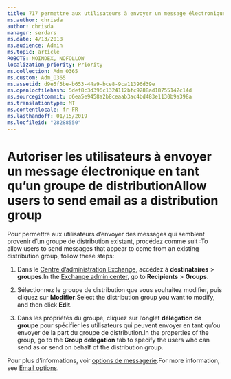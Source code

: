 ```yaml
---
title: 717 permettre aux utilisateurs à envoyer un message électronique comme une liste de distribution
ms.author: chrisda
author: chrisda
manager: serdars
ms.date: 4/13/2018
ms.audience: Admin
ms.topic: article
ROBOTS: NOINDEX, NOFOLLOW
localization_priority: Priority
ms.collection: Adm_O365
ms.custom: Adm_O365
ms.assetid: d9e5f5be-b653-44a9-bce8-9ca11396d39e
ms.openlocfilehash: 5def8c3d396c1324112bfc9288ad18755142c14d
ms.sourcegitcommit: d6ea5e9458a2b8ceaab3ac4bd483e1130b9a398a
ms.translationtype: MT
ms.contentlocale: fr-FR
ms.lasthandoff: 01/15/2019
ms.locfileid: "28288550"
---
```

# <a name="allow-users-to-send-email-as-a-distribution-group"></a><span data-ttu-id="feaf3-102">Autoriser les utilisateurs à envoyer un message électronique en tant qu’un groupe de distribution</span><span class="sxs-lookup"><span data-stu-id="feaf3-102">Allow users to send email as a distribution group</span></span>

<span data-ttu-id="feaf3-103">Pour permettre aux utilisateurs d’envoyer des messages qui semblent provenir d’un groupe de distribution existant, procédez comme suit :</span><span class="sxs-lookup"><span data-stu-id="feaf3-103">To allow users to send messages that appear to come from an existing distribution group, follow these steps:</span></span>
  
1. <span data-ttu-id="feaf3-104">Dans le [Centre d’administration Exchange](https://outlook.office365.com/ecp/), accédez à **destinataires** \> **groupes**.</span><span class="sxs-lookup"><span data-stu-id="feaf3-104">In the [Exchange admin center](https://outlook.office365.com/ecp/), go to **Recipients** \> **Groups**.</span></span>
    
2. <span data-ttu-id="feaf3-105">Sélectionnez le groupe de distribution que vous souhaitez modifier, puis cliquez sur **Modifier**.</span><span class="sxs-lookup"><span data-stu-id="feaf3-105">Select the distribution group you want to modify, and then click **Edit**.</span></span>
    
3. <span data-ttu-id="feaf3-106">Dans les propriétés du groupe, cliquez sur l’onglet **délégation de groupe** pour spécifier les utilisateurs qui peuvent envoyer en tant qu’ou envoyer de la part du groupe de distribution.</span><span class="sxs-lookup"><span data-stu-id="feaf3-106">In the properties of the group, go to the **Group delegation** tab to specify the users who can send as or send on behalf of the distribution group.</span></span> 
    
<span data-ttu-id="feaf3-107">Pour plus d’informations, voir [options de messagerie](https://technet.microsoft.com/library/bb124513.aspx#groupdelegation).</span><span class="sxs-lookup"><span data-stu-id="feaf3-107">For more information, see [Email options](https://technet.microsoft.com/library/bb124513.aspx#groupdelegation).</span></span>
  


